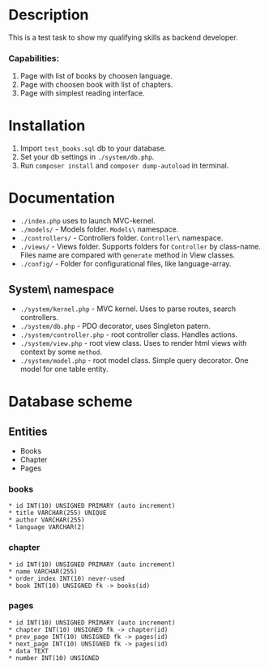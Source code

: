 # Description

This is a test task to show my qualifying skills as backend developer.<br/>
### Capabilities:<br/>

1. Page with list of books by choosen language.
2. Page with choosen book with list of chapters.
3. Page with simplest reading interface.

# Installation

1. Import `test_books.sql` db to your database.
2. Set your db settings in `./system/db.php`.
3. Run `composer install` and `composer dump-autoload` in terminal.

# Documentation

* `./index.php` uses to launch MVC-kernel.
* `./models/` - Models folder. `Models\` namespace.
* `./controllers/` - Controllers folder. `Controller\` namespace.
* `./views/` - Views folder. Supports folders for `Controller` by class-name. Files name are compared with `generate` method in View classes.
* `./config/` - Folder for configurational files, like language-array.


## System\ namespace
* `./system/kernel.php` - MVC kernel. Uses to parse routes, search controllers.
* `./system/db.php` - PDO decorator, uses Singleton patern.
* `./system/controller.php` - root controller class. Handles actions.
* `./system/view.php` - root view class. Uses to render html views with context by some `method`.
* `./system/model.php` - root model class. Simple query decorator. One model for one table entity.

# Database scheme

## Entities

* Books
* Chapter
* Pages

### books

    * id INT(10) UNSIGNED PRIMARY (auto increment)
    * title VARCHAR(255) UNIQUE
    * author VARCHAR(255)
    * language VARCHAR(2)

### chapter

    * id INT(10) UNSIGNED PRIMARY (auto increment)
    * name VARCHAR(255)
    * order_index INT(10) never-used
    * book INT(10) UNSIGNED fk -> books(id)

### pages

    * id INT(10) UNSIGNED PRIMARY (auto increment)
    * chapter INT(10) UNSIGNED fk -> chapter(id)
    * prev_page INT(10) UNSIGNED fk -> pages(id)
    * next_page INT(10) UNSIGNED fk -> pages(id)
    * data TEXT
    * number INT(10) UNSIGNED


